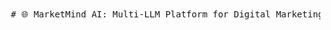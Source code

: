 <pre lang="markdown"> # 🌐 MarketMind AI: Multi-LLM Platform for Digital Marketing --- ## 📌 General Scope of the Project - [I. Overview](#i-🔍-overview) - [II. Key Features](#ii-🚀-key-features) - [III. Technical Architecture](#iii-🛠️-technical-architecture) - [IV. Setup & Usage](#iv-⚙️-setup--usage) - [🤝 Contributing](#contributing) - [⚠️ Disclaimer](#disclaimer) - [🙏 Acknowledgments](#acknowledgments) - [📬 Contact](#contact) --- ## I. 🔍 Overview **MarketMind AI** is a multi-LLM platform tailored to help **small businesses** supercharge their digital marketing efforts using the power of **generative AI**. It supports text, image, audio, and video generation to create dynamic marketing content across channels. --- ## II. 🚀 Key Features - 🎨 **Multi-Modal Content Generation**: Text, images, audio, and video. - 🛠️ **Customizable Models**: Adapt to specific industries, tones, and marketing strategies. - 📊 **Performance Analytics**: Track and analyze campaign effectiveness. - 📦 **Containerized Deployment**: Docker + Ollama integration. - ❤️ **Sentiment Analysis**: Understand customer preferences through NLP. --- ## III. 🛠️ Technical Architecture ### 🧩 Core Components 1. **LLM Pipeline** - Handles multimodal inputs: Text, Image, Audio, Video. - Uses vector stores for smart data retrieval. 2. **Microservices Backend** - Built with Spring Boot. - Supports MongoDB and PostgreSQL for data storage. 3. **Deployment & Integration** - Docker-based environment. - Ollama for lightweight LLM containers. - REST APIs for client interactions. --- ### 🔁 Data Flow 1. **Input**: User queries and external data sources. 2. **Processing**: Prompt generation and embeddings creation. 3. **Output**: Custom marketing content and performance reports. --- ### 🖼️ System Diagram (Abstract) ``` Client Machine ↓ Application Server ↓ Microservice Backend ┌─────────────┬──────────────┐ │ Vector DB │ Relational DB│ └─────────────┴──────────────┘ ↓ LLM Containers (via Ollama) ``` --- ## IV. ⚙️ Setup & Usage ### ✅ Prerequisites - Docker installed - Ollama configured ### 🚀 Quick Start ```bash # 1. Clone the repository git clone https://github.com/your-org/marketmind-ai.git cd marketmind-ai # 2. Start the services docker-compose up -d # 3. Open your browser http://localhost:8080 # 4. Customize Use the dashboard or API to tailor your content. ``` --- ## 🤝 Contributing 1. Open an issue for feature requests or bugs. 2. Follow coding standards and guidelines. 3. Submit a pull request with a clear description. --- ## ⚠️ Disclaimer - Ensure ethical AI usage. - Avoid generating harmful or misleading content. - Review the LICENSE file for terms and usage. --- ## 🙏 Acknowledgments - [Ollama](https://ollama.com) for LLM containerization. - [Docker](https://www.docker.com) for infrastructure tooling. - Open-source community for continuous inspiration. --- ## 📬 Contact - 📧 Email: [support@marketmindai.com](mailto:support@marketmindai.com) - 🌐 Website: [www.marketmindai.com](https://www.marketmindai.com) </pre>
